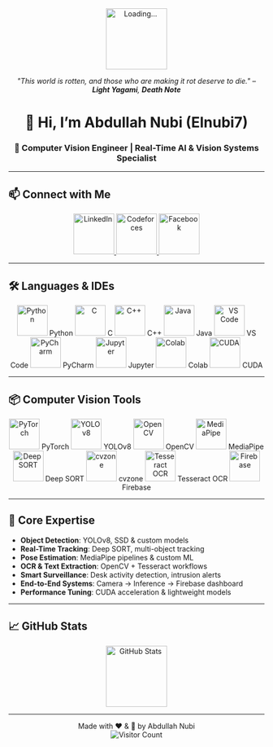 <!-- NOTE: GitHub strips scripts, فلازم IMG فقط -->

<div align="center">
  <!-- Header animated SVG -->
  <img src="https://loading.io/spinners/double-ring/lg.double-ring-spinner.svg" alt="Loading..." width="120"/>
  <p><em>"This world is rotten, and those who are making it rot deserve to die." – <strong>Light Yagami</strong>, <strong>Death Note</strong></em></p>
</div>

<h1 align="center">👋 Hi, I’m Abdullah Nubi (Elnubi7)</h1>
<h3 align="center">🔭 Computer Vision Engineer | Real-Time AI & Vision Systems Specialist</h3>

---

## 📫 Connect with Me

<div align="center">
  <a href="https://www.linkedin.com/in/abdullah-nupi" target="_blank">
    <img src="https://loading.io/spinners/circle/lg.curve-spinner.svg" alt="LinkedIn" width="80"/>
  </a>
  <a href="https://codeforces.com/profile/AItheGOAT" target="_blank">
    <img src="https://loading.io/spinners/ellipsis/lg.ellipsis-spinner.svg" alt="Codeforces" width="80"/>
  </a>
  <a href="https://www.facebook.com/share/1F9Zor37UK/?mibextid=wwXIfr" target="_blank">
    <img src="https://loading.io/spinners/puff/lg.puff-loader.svg" alt="Facebook" width="80"/>
  </a>
</div>

---

## 🛠 Languages & IDEs

<div align="center">
  <img src="https://loading.io/spinners/rolling/lg.rolling-spinner.svg" alt="Python" width="60"/><span> Python</span>
  <img src="https://loading.io/spinners/heartbeat/lg.heartbeat-spinner.svg" alt="C" width="60"/><span> C</span>
  <img src="https://loading.io/spinners/oval/lg.oval-spinner.svg" alt="C++" width="60"/><span> C++</span>
  <img src="https://loading.io/spinners/ring/lg.ring-spinner.svg" alt="Java" width="60"/><span> Java</span>
  <img src="https://loading.io/spinners/slash/lg.slash-spinner.svg" alt="VS Code" width="60"/><span> VS Code</span>
  <img src="https://loading.io/spinners/metro/lg.metro-spinner.svg" alt="PyCharm" width="60"/><span> PyCharm</span>
  <img src="https://loading.io/spinners/dots/lg.dots-spinner.svg" alt="Jupyter" width="60"/><span> Jupyter</span>
  <img src="https://loading.io/spinners/double-ring/lg.double-ring-spinner.svg" alt="Colab" width="60"/><span> Colab</span>
  <img src="https://loading.io/spinners/tail-spin/lg.tail-spin-spinner.svg" alt="CUDA" width="60"/><span> CUDA</span>
</div>

---

## 📦 Computer Vision Tools

<div align="center">
  <img src="https://loading.io/spinners/gear/lg.gear-spinner.svg" alt="PyTorch" width="60"/><span> PyTorch</span>
  <img src="https://loading.io/spinners/radioactive/lg.radioactive-spinner.svg" alt="YOLOv8" width="60"/><span> YOLOv8</span>
  <img src="https://loading.io/spinners/roller/lg.roller-spinner.svg" alt="OpenCV" width="60"/><span> OpenCV</span>
  <img src="https://loading.io/spinners/plane/lg.plane-spinner.svg" alt="MediaPipe" width="60"/><span> MediaPipe</span>
  <img src="https://loading.io/spinners/bars/lg.bars-spinner.svg" alt="Deep SORT" width="60"/><span> Deep SORT</span>
  <img src="https://loading.io/spinners/flower/lg.flower-spinner.svg" alt="cvzone" width="60"/><span> cvzone</span>
  <img src="https://loading.io/spinners/wave/lg.wave-spinner.svg" alt="Tesseract OCR" width="60"/><span> Tesseract OCR</span>
  <img src="https://loading.io/spinners/three-dots/lg.three-dots-spinner.svg" alt="Firebase" width="60"/><span> Firebase</span>
</div>

---

## 🚀 Core Expertise

- **Object Detection**: YOLOv8, SSD & custom models  
- **Real-Time Tracking**: Deep SORT, multi-object tracking  
- **Pose Estimation**: MediaPipe pipelines & custom ML  
- **OCR & Text Extraction**: OpenCV + Tesseract workflows  
- **Smart Surveillance**: Desk activity detection, intrusion alerts  
- **End-to-End Systems**: Camera → Inference → Firebase dashboard  
- **Performance Tuning**: CUDA acceleration & lightweight models

---

## 📈 GitHub Stats

<div align="center">
  <img src="https://loading.io/spinners/puff/lg.puff-loader.svg" alt="GitHub Stats" width="120"/>
</div>

---

<div align="center">
  Made with ❤️ & 🤖 by Abdullah Nubi
</div>

<div align="center">
  <img src="https://visitor-badge.laobi.icu/badge?page_id=Elnubi7.Elnubi7&style=flat" alt="Visitor Count"/>
</div>
